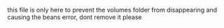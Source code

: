 this file is only here to prevent the volumes folder from disappearing and causing the beans error, dont remove it please